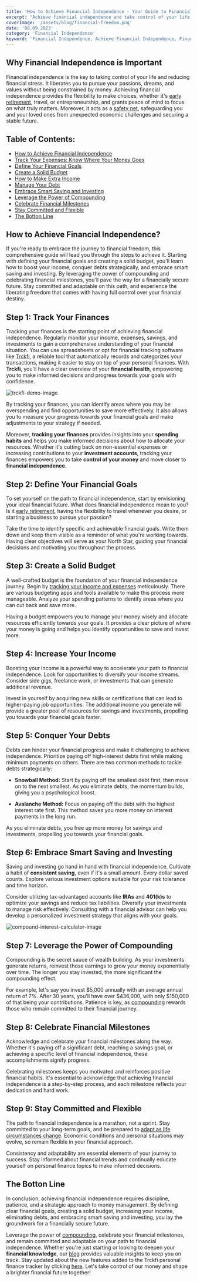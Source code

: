 ```yaml
---
title: 'How to Achieve Financial Independence - Your Guide to Financial Freedom'
excerpt: "Achieve financial independence and take control of your life! This comprehensive guide will walk you through the steps to attain financial freedom. Learn how to define your financial goals, create a solid budget, increase your income, conquer debts strategically, and embrace smart saving and investing. Leverage the power of compounding and celebrate financial milestones on your path to success. Stay committed and flexible as you pave the way for a financially secure future. Start your journey to financial freedom now!"
coverImage: '/assets/blog/financial-freedom.png'
date: '08.09.2023'
category: 'Financial Independence'
keyword: 'Financial Independence, Achieve Financial Independence, Financial Freedom, Financial Goals, Budgeting, Increasing Income, Managing Debt, Smart Saving, Investing, Compounding, Financial Milestones, Flexibility, Personal Finance, Financial Guide.'
---
```


## Why Financial Independence is Important
Financial independence is the key to taking control of your life and reducing financial stress. It liberates you to pursue your passions, dreams, and values without being constrained by money. Achieving financial independence provides the flexibility to make choices, whether it's [early retirement](/how-to-retire-early-and-embrace-the-fire-movement), travel, or entrepreneurship, and grants peace of mind to focus on what truly matters. Moreover, it acts as a [safety net](/prepare-for-the-unexpected-the-value-of-building-an-emergency-fund), safeguarding you and your loved ones from unexpected economic challenges and securing a stable future.

## Table of Contents:
- [How to Achieve Financial Independence](#financial-independece)
- [Track Your Expenses: Know Where Your Money Goes](#tracking-finances)
- [Define Your Financial Goals](#financial-goals)
- [Create a Solid Budget](#solid-budget)
- [How to Make Extra Income](#income)
- [Manage Your Debt](#debt)
- [Embrace Smart Saving and Investing](#saving-investing)
- [Leverage the Power of Compounding](#compounding)
- [Celebrate Financial Milestones](milestones)
- [Stay Committed and Flexible](#flexible)
- [The Botton Line](#conclusion)

## <a name="financial-independece">How to Achieve Financial Independence?</a>
If you're ready to embrace the journey to financial freedom, this comprehensive guide will lead you through the steps to achieve it. Starting with defining your financial goals and creating a solid budget, you'll learn how to boost your income, conquer debts strategically, and embrace smart saving and investing. By leveraging the power of compounding and celebrating financial milestones, you'll pave the way for a financially secure future. Stay committed and adaptable on this path, and experience the liberating freedom that comes with having full control over your financial destiny.

## <a name="tracking-finances">Step 1: Track Your Finances</a>
Tracking your finances is the starting point of achieving financial independence. Regularly monitor your income, expenses, savings, and investments to gain a comprehensive understanding of your financial situation. You can use spreadsheets or opt for financial tracking software like [Trckfi](www.trckfi.com), a reliable tool that automatically records and categorizes your transactions, making it easier to stay on top of your personal finances. With **Trckfi**, you'll have a clear overview of your **financial health**, empowering you to make informed decisions and progress towards your goals with confidence.

![trckfi-demo-image](/assets/blog/trckfi-demo.png)

By tracking your finances, you can identify areas where you may be overspending and find opportunities to save more effectively. It also allows you to measure your progress towards your financial goals and make adjustments to your strategy if needed.

Moreover, **tracking your finances** provides insights into your **spending habits** and helps you make informed decisions about how to allocate your resources. Whether it's cutting back on non-essential expenses or increasing contributions to your **investment accounts**, tracking your finances empowers you to take **control of your money** and move closer to **financial independence**.

## <a name="financial-goal">Step 2: Define Your Financial Goals</a>
To set yourself on the path to financial independence, start by envisioning your ideal financial future. What does financial independence mean to you? Is it [early retirement](/how-to-retire-early-and-embrace-the-fire-movement), having the flexibility to travel whenever you desire, or starting a business to pursue your passion?

Take the time to identify specific and achievable financial goals. Write them down and keep them visible as a reminder of what you're working towards. Having clear objectives will serve as your North Star, guiding your financial decisions and motivating you throughout the process.

## <a name="solid-budget">Step 3: Create a Solid Budget</a>
A well-crafted budget is the foundation of your financial independence journey. Begin by [tracking your income and expenses](/tracking-your-monthly-expenses) meticulously. There are various budgeting apps and tools available to make this process more manageable. Analyze your spending patterns to identify areas where you can cut back and save more.

Having a budget empowers you to manage your money wisely and allocate resources efficiently towards your goals. It provides a clear picture of where your money is going and helps you identify opportunities to save and invest more.

## <a name="income">Step 4: Increase Your Income</a>
Boosting your income is a powerful way to accelerate your path to financial independence. Look for opportunities to diversify your income streams. Consider side gigs, freelance work, or investments that can generate additional revenue.

Invest in yourself by acquiring new skills or certifications that can lead to higher-paying job opportunities. The additional income you generate will provide a greater pool of resources for savings and investments, propelling you towards your financial goals faster.

 ## <a name="debt">Step 5: Conquer Your Debts</a>
Debts can hinder your financial progress and make it challenging to achieve independence. Prioritize paying off high-interest debts first while making minimum payments on others. There are two common methods to tackle debts strategically:

* **Snowball Method:** Start by paying off the smallest debt first, then move on to the next smallest. As you eliminate debts, the momentum builds, giving you a psychological boost.

* **Avalanche Method:** Focus on paying off the debt with the highest interest rate first. This method saves you more money on interest payments in the long run.

As you eliminate debts, you free up more money for savings and investments, propelling you towards your financial goals.

## <a name="saving-investing">Step 6: Embrace Smart Saving and Investing</a>
Saving and investing go hand in hand with financial independence. Cultivate a habit of **consistent saving**, even if it's a small amount. Every dollar saved counts. Explore various investment options suitable for your risk tolerance and time horizon.

Consider utilizing tax-advantaged accounts like **IRAs** and **401(k)s** to optimize your savings and reduce tax liabilities. Diversify your investments to manage risk effectively. Consulting with a financial advisor can help you develop a personalized investment strategy that aligns with your goals.

![compound-interest-calculator-image](/assets/blog/compound-interest.png)

## <a name="compounding">Step 7: Leverage the Power of Compounding</a>
Compounding is the secret sauce of wealth building. As your investments generate returns, reinvest those earnings to grow your money exponentially over time. The longer you stay invested, the more significant the compounding effect.

For example, let's say you invest $5,000 annually with an average annual return of 7%. After 30 years, you'll have over $436,000, with only $150,000 of that being your contributions. Patience is key, as [compounding](/10-must-know-personal-finance-basics-for-financial-success/#compound-interest) rewards those who remain committed to their financial journey.

## <a name="milestones">Step 8: Celebrate Financial Milestones</a>
Acknowledge and celebrate your financial milestones along the way. Whether it's paying off a significant debt, reaching a savings goal, or achieving a specific level of financial independence, these accomplishments signify progress.

Celebrating milestones keeps you motivated and reinforces positive financial habits. It's essential to acknowledge that achieving financial independence is a step-by-step process, and each milestone reflects your dedication and hard work.

## <a name="flexible">Step 9: Stay Committed and Flexible</a>
The path to financial independence is a marathon, not a sprint. Stay committed to your long-term goals, and be prepared to [adapt as life circumstances change](/prepare-for-the-unexpected-the-value-of-building-an-emergency-fund). Economic conditions and personal situations may evolve, so remain flexible in your financial approach.

Consistency and adaptability are essential elements of your journey to success. Stay informed about financial trends and continually educate yourself on personal finance topics to make informed decisions.

## <a name="conclusion">The Botton Line</a>
In conclusion, achieving financial independence requires discipline, patience, and a strategic approach to money management. By defining clear financial goals, creating a solid budget, increasing your income, eliminating debts, and embracing smart saving and investing, you lay the groundwork for a financially secure future.

Leverage the power of [compounding](/10-must-know-personal-finance-basics-for-financial-success), celebrate your financial milestones, and remain committed and adaptable on your path to financial independence. Whether you're just starting or looking to deepen your **financial knowledge**, our [blog](www.trckfi/blog) provides valuable insights to keep you on track. Stay updated about the new features added to the Trckfi personal finance tracker by clicking [here](/). Let's take control of our money and shape a brighter financial future together!
